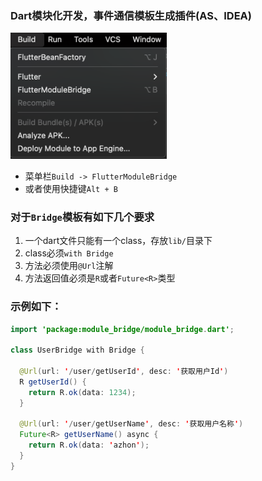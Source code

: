 ### Dart模块化开发，事件通信模板生成插件(AS、IDEA)
<img src="https://github.com/azhon/FlutterModuleBridge/blob/main/imgs/plugin.png" width="250" >

- 菜单栏`Build -> FlutterModuleBridge`
- 或者使用快捷键`Alt + B`

### 对于`Bridge`模板有如下几个要求
1. 一个dart文件只能有一个class，存放`lib/`目录下
2. class必须`with Bridge`
3. 方法必须使用`@Url`注解
4. 方法返回值必须是`R`或者`Future<R>`类型

### 示例如下：

```java
import 'package:module_bridge/module_bridge.dart';

class UserBridge with Bridge {

  @Url(url: '/user/getUserId', desc: '获取用户Id')
  R getUserId() {
    return R.ok(data: 1234);
  }

  @Url(url: '/user/getUserName', desc: '获取用户名称')
  Future<R> getUserName() async {
    return R.ok(data: 'azhon');
  }
}

```
